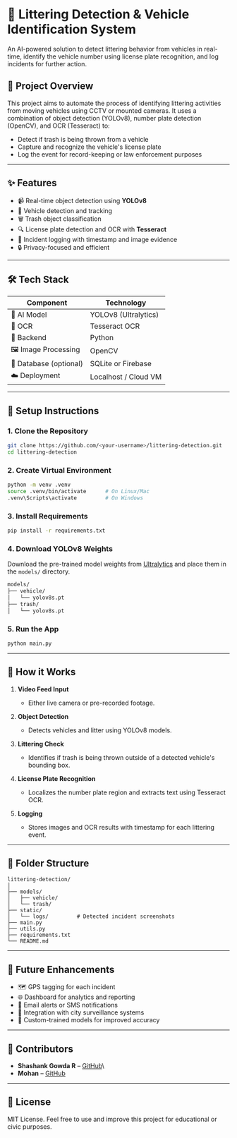 # 🚯 Littering Detection & Vehicle Identification System

An AI-powered solution to detect littering behavior from vehicles in real-time, identify the vehicle number using license plate recognition, and log incidents for further action.


## 🧠 Project Overview

This project aims to automate the process of identifying littering activities from moving vehicles using CCTV or mounted cameras. It uses a combination of object detection (YOLOv8), number plate detection (OpenCV), and OCR (Tesseract) to:

- Detect if trash is being thrown from a vehicle
- Capture and recognize the vehicle's license plate
- Log the event for record-keeping or law enforcement purposes

---

## ✨ Features

- 📹 Real-time object detection using **YOLOv8**
- 🚗 Vehicle detection and tracking
- 🗑️ Trash object classification
- 🔍 License plate detection and OCR with **Tesseract**
- 📁 Incident logging with timestamp and image evidence
- 🔒 Privacy-focused and efficient

---

## 🛠️ Tech Stack

| Component        | Technology          |
|------------------|---------------------|
| 🧠 AI Model       | YOLOv8 (Ultralytics) |
| 🧪 OCR            | Tesseract OCR       |
| 🔧 Backend        | Python              |
| 🖼️ Image Processing | OpenCV              |
| 💾 Database (optional) | SQLite or Firebase |
| ☁️ Deployment     | Localhost / Cloud VM |

---

## 🚀 Setup Instructions

### 1. Clone the Repository

```bash
git clone https://github.com/<your-username>/littering-detection.git
cd littering-detection
```

### 2. Create Virtual Environment

```bash
python -m venv .venv
source .venv/bin/activate      # On Linux/Mac
.venv\Scripts\activate         # On Windows
```

### 3. Install Requirements

```bash
pip install -r requirements.txt
```

### 4. Download YOLOv8 Weights

Download the pre-trained model weights from [Ultralytics](https://github.com/ultralytics/ultralytics) and place them in the `models/` directory.

```bash
models/
├── vehicle/
│   └── yolov8s.pt
├── trash/
│   └── yolov8s.pt
```

### 5. Run the App

```bash
python main.py
```

---

## 🧰 How it Works

1. **Video Feed Input**  
   - Either live camera or pre-recorded footage.

2. **Object Detection**  
   - Detects vehicles and litter using YOLOv8 models.

3. **Littering Check**  
   - Identifies if trash is being thrown outside of a detected vehicle's bounding box.

4. **License Plate Recognition**  
   - Localizes the number plate region and extracts text using Tesseract OCR.

5. **Logging**  
   - Stores images and OCR results with timestamp for each littering event.

---


## 📁 Folder Structure

```
littering-detection/
│
├── models/
│   ├── vehicle/
│   └── trash/
├── static/
│   └── logs/         # Detected incident screenshots
├── main.py
├── utils.py
├── requirements.txt
└── README.md
```

---

## 🔮 Future Enhancements

- 🗺️ GPS tagging for each incident
- 🌐 Dashboard for analytics and reporting
- 📧 Email alerts or SMS notifications
- 🤖 Integration with city surveillance systems
- 🧠 Custom-trained models for improved accuracy

---

## 🙌 Contributors

- **Shashank Gowda R** – [GitHub](https://github.com/itsshashankr14)\
- **Mohan** – [GitHub](https://github.com/mohan1345)

---

## 📜 License

MIT License. Feel free to use and improve this project for educational or civic purposes.
